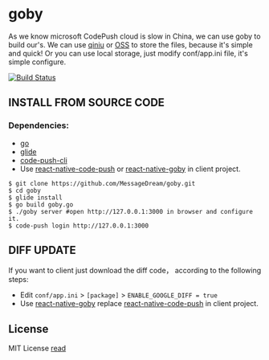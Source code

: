 # goby 

As we know microsoft CodePush cloud is slow in China, we can use goby to build our's. We can use [qiniu](http://www.qiniu.com/) or [OSS](https://www.aliyun.com/product/oss) to store the files, because it's simple and quick!  Or you can use local storage, just modify conf/app.ini file, it's simple configure.

[![Build Status](https://travis-ci.org/MessageDream/goby.svg?branch=master)](https://travis-ci.org/MessageDream/goby)
## INSTALL FROM SOURCE CODE

### Dependencies:

* [go](https://github.com/golang/go)
* [glide](https://github.com/Masterminds/glide)
* [code-push-cli](https://github.com/Microsoft/code-push/tree/master/cli)
* Use [react-native-code-push](https://github.com/Microsoft/react-native-code-push) or [react-native-goby](https://github.com/MessageDream/react-native-goby) in client project.

```shell
$ git clone https://github.com/MessageDream/goby.git
$ cd goby
$ glide install
$ go build goby.go
$ ./goby server #open http://127.0.0.1:3000 in browser and configure it.
$ code-push login http://127.0.0.1:3000 
```

## DIFF UPDATE
If you want to client just download the diff code， according to the following steps:

* Edit `conf/app.ini` > `[package]` > `ENABLE_GOOGLE_DIFF = true`
* Use [react-native-goby](https://github.com/MessageDream/react-native-goby) replace [react-native-code-push](https://github.com/Microsoft/react-native-code-push) in client project.

## License
MIT License [read](https://github.com/MessageDream/goby/blob/master/LICENSE)